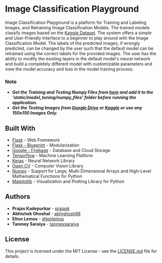 # Image Classification Playground

Image Classification Playground is a platform for Training and Labeling Images, and Retraining Image Classification Models. The trained models classify images based on the [Kaggle Dataset](https://www.kaggle.com/puneet6060/intel-image-classification). The system offers a simple and User-Friendly Interface to a beginner to play around with the Image Classification Model. The labels of the predicted images, if wrongly predicted, can be changed by the user such that the default model can be retrained using the correct labels for the provided images. The user has the ability to modify the existing layers in the default model's neural network and build a completely different model with customizable parameters and view the model accuracy and loss in the model training process.

### Note

* ***Get the Training and Testing Numpy Files from [here](https://drive.google.com/drive/folders/1NYwL0IClOTTBQCirZgOJls-N_aAezotz?usp=sharing) and add it to the 'static/model_tuning/numpy_files' folder before running the application.***
* ***Get the Testing Images from [Google Drive](https://drive.google.com/drive/folders/1JZQcwZ5C7BwbVQNpqBuFiNRFEAQZLEu9?usp=sharing) or [Kaggle](https://www.kaggle.com/puneet6060/intel-image-classification?select=seg_test) or use any 150x150 Images Only.***

## Built With

* [Flask](https://flask.palletsprojects.com/en/1.1.x/) - Web Framework
* [Flask - Blueprint](https://flask.palletsprojects.com/en/1.1.x/blueprints/) - Modularization
* [Google - Firebase](https://firebase.google.com/) - Database and Cloud Storage
* [Tensorflow](https://www.tensorflow.org/) - Machine Learning Platform
* [Keras](https://keras.io/) - Neural Network Library
* [Open CV](https://opencv.org/) - Computer Vision Library
* [Numpy](https://numpy.org/) - Support for Large, Multi-Dimensional Arrays and High-Level Mathematical Functions for Python
* [Matplotlib](https://matplotlib.org/) - Visualization and Plotting Library for Python

## Authors

* **Prajas Kadepurkar** - [prajask](https://github.com/prajask)
* **Abhishek Ghoshal** - [abhighosh98](https://github.com/abhighosh98)
* **Elton Lemos** - [eltonlemos](https://github.com/eltonlemos)
* **Tanmey Saraiya** - [tanmeysaraiya](https://github.com/TanmeySaraiya)

## License

This project is licensed under the MIT License - see the [LICENSE.md](LICENSE.md) file for details.

